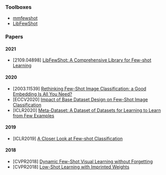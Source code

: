 ### Toolboxes
- [mmfewshot](https://github.com/open-mmlab/mmfewshot)
- [LibFewShot](https://github.com/RL-VIG/LibFewShot)

### Papers
#### 2021
- [2109.04898] [LibFewShot: A Comprehensive Library for Few-shot Learning](https://arxiv.org/abs/2109.04898)

#### 2020
- [2003.11539] [Rethinking Few-Shot Image Classification: a Good Embedding Is All You Need?](https://arxiv.org/abs/2003.11539)
- [ECCV2020] [Impact of Base Dataset Design on Few-Shot Image Classification](https://arxiv.org/abs/2007.08872)
- [ICLR2020] [Meta-Dataset: A Dataset of Datasets for Learning to Learn from Few Examples](https://openreview.net/forum?id=rkgAGAVKPr)

#### 2019
- [ICLR2019] [A Closer Look at Few-shot Classification](https://arxiv.org/abs/1904.04232)

#### 2018
- [CVPR2018] [Dynamic Few-Shot Visual Learning without Forgetting](https://arxiv.org/abs/1804.09458)
- [CVPR2018] [Low-Shot Learning with Imprinted Weights](https://arxiv.org/abs/1712.07136)
